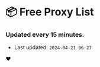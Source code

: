# :package: Free Proxy List
### Updated every 15 minutes.

- Last updated: `2024-04-21 06:27`

:heart:
